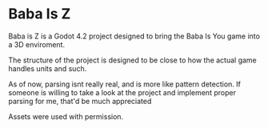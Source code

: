 # Baba Is Z
Baba is Z is a Godot 4.2 project designed to bring the Baba Is You game into a 3D enviroment.

The structure of the project is designed to be close to how the actual game handles units and such.

As of now, parsing isnt really real, and is more like pattern detection. If someone is willing to take a look at the project and implement proper parsing for me, that'd be much appreciated

Assets were used with permission.

